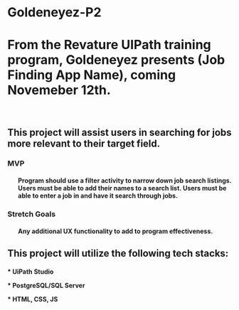 # Goldeneyez-P2

<h1> From the Revature UIPath training program, Goldeneyez presents (Job Finding App Name), coming Novemeber 12th.</h1>
<br>
<h2>This project will assist users in searching for jobs more relevant to their target field.</h2>

<h3>MVP</h3>
<h4>
<ul>
  Program should use a filter activity to narrow down job search listings.
  Users must be able to add their names to a search list.
  Users must be able to enter a job in and have it search through jobs.
</ul>
</h4>

<h3>Stretch Goals</h3>
<h4>
<ul>
  Any additional UX functionality to add to program effectiveness.
</ul>

<h2>This project will utilize the following tech stacks:</h2>
<h4>* UiPath Studio
<p>
<p>
* PostgreSQL/SQL Server
<p>
* HTML, CSS, JS</h4>
</h4>
